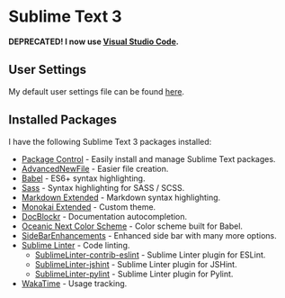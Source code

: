 # Sublime Text 3

**DEPRECATED! I now use [Visual Studio Code](../vscode/README.md).**

## User Settings

My default user settings file can be found [here](./Preferences.sublime-settings).

## Installed Packages

I have the following Sublime Text 3 packages installed:

- [Package Control](https://packagecontrol.io/installation) - Easily install and manage Sublime Text
  packages.
- [AdvancedNewFile](https://packagecontrol.io/packages/AdvancedNewFile) - Easier file creation.
- [Babel](https://packagecontrol.io/packages/Babel) - ES6+ syntax highlighting.
- [Sass](https://packagecontrol.io/packages/Sass) - Syntax highlighting for SASS / SCSS.
- [Markdown Extended](https://packagecontrol.io/packages/Markdown%20Extended) - Markdown syntax
  highlighting.
- [Monokai Extended](https://packagecontrol.io/packages/Monokai%20Extended) - Custom theme.
- [DocBlockr](https://packagecontrol.io/packages/DocBlockr) - Documentation autocompletion.
- [Oceanic Next Color Scheme](https://github.com/voronianski/oceanic-next-color-scheme) - Color
  scheme built for Babel.
- [SideBarEnhancements](https://packagecontrol.io/packages/SideBarEnhancements) - Enhanced side bar
  with many more options.
- [Sublime Linter](https://packagecontrol.io/packages/SublimeLinter) - Code linting.
  - [Sublime​Linter-contrib-eslint](https://packagecontrol.io/packages/SublimeLinter-contrib-eslint) -
    Sublime Linter plugin for ESLint.
  - [Sublime​Linter-jshint](https://packagecontrol.io/packages/SublimeLinter-jshint) - Sublime Linter
    plugin for JSHint.
  - [Sublime​Linter-pylint](https://packagecontrol.io/packages/SublimeLinter-pylint) - Sublime Linter
    plugin for Pylint.
- [WakaTime](https://wakatime.com/sublime-text) - Usage tracking.
